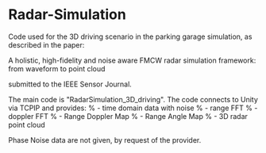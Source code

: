 # Radar-Simulation

Code used for the 3D driving scenario in the parking garage simulation, as described in the paper:

A holistic, high-fidelity and noise aware FMCW radar simulation framework: from waveform to point cloud

submitted to the IEEE Sensor Journal.

The main code is "RadarSimulation_3D_driving". The code connects to Unity via TCPIP and provides:
% - time domain data with noise
% - range FFT
% - doppler FFT
% - Range Doppler Map
% - Range Angle Map
% - 3D radar point cloud

Phase Noise data are not given, by request of the provider. 

